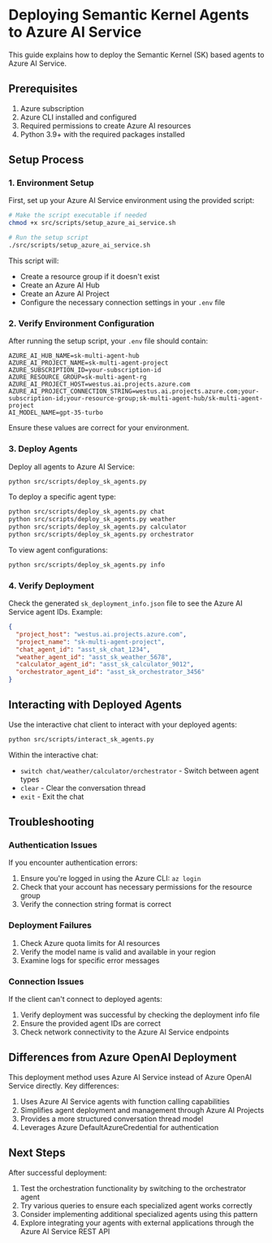 # Deploying Semantic Kernel Agents to Azure AI Service

This guide explains how to deploy the Semantic Kernel (SK) based agents to Azure AI Service.

## Prerequisites

1. Azure subscription
2. Azure CLI installed and configured
3. Required permissions to create Azure AI resources
4. Python 3.9+ with the required packages installed

## Setup Process

### 1. Environment Setup

First, set up your Azure AI Service environment using the provided script:

```bash
# Make the script executable if needed
chmod +x src/scripts/setup_azure_ai_service.sh

# Run the setup script
./src/scripts/setup_azure_ai_service.sh
```

This script will:
- Create a resource group if it doesn't exist
- Create an Azure AI Hub
- Create an Azure AI Project
- Configure the necessary connection settings in your `.env` file

### 2. Verify Environment Configuration

After running the setup script, your `.env` file should contain:

```
AZURE_AI_HUB_NAME=sk-multi-agent-hub
AZURE_AI_PROJECT_NAME=sk-multi-agent-project
AZURE_SUBSCRIPTION_ID=your-subscription-id
AZURE_RESOURCE_GROUP=sk-multi-agent-rg
AZURE_AI_PROJECT_HOST=westus.ai.projects.azure.com
AZURE_AI_PROJECT_CONNECTION_STRING=westus.ai.projects.azure.com;your-subscription-id;your-resource-group;sk-multi-agent-hub/sk-multi-agent-project
AI_MODEL_NAME=gpt-35-turbo
```

Ensure these values are correct for your environment.

### 3. Deploy Agents

Deploy all agents to Azure AI Service:

```bash
python src/scripts/deploy_sk_agents.py
```

To deploy a specific agent type:

```bash
python src/scripts/deploy_sk_agents.py chat
python src/scripts/deploy_sk_agents.py weather
python src/scripts/deploy_sk_agents.py calculator
python src/scripts/deploy_sk_agents.py orchestrator
```

To view agent configurations:

```bash
python src/scripts/deploy_sk_agents.py info
```

### 4. Verify Deployment

Check the generated `sk_deployment_info.json` file to see the Azure AI Service agent IDs. Example:

```json
{
  "project_host": "westus.ai.projects.azure.com",
  "project_name": "sk-multi-agent-project",
  "chat_agent_id": "asst_sk_chat_1234",
  "weather_agent_id": "asst_sk_weather_5678",
  "calculator_agent_id": "asst_sk_calculator_9012",
  "orchestrator_agent_id": "asst_sk_orchestrator_3456"
}
```

## Interacting with Deployed Agents

Use the interactive chat client to interact with your deployed agents:

```bash
python src/scripts/interact_sk_agents.py
```

Within the interactive chat:
- `switch chat/weather/calculator/orchestrator` - Switch between agent types
- `clear` - Clear the conversation thread
- `exit` - Exit the chat

## Troubleshooting

### Authentication Issues

If you encounter authentication errors:

1. Ensure you're logged in using the Azure CLI: `az login`
2. Check that your account has necessary permissions for the resource group
3. Verify the connection string format is correct

### Deployment Failures

1. Check Azure quota limits for AI resources
2. Verify the model name is valid and available in your region
3. Examine logs for specific error messages

### Connection Issues

If the client can't connect to deployed agents:

1. Verify deployment was successful by checking the deployment info file
2. Ensure the provided agent IDs are correct
3. Check network connectivity to the Azure AI Service endpoints

## Differences from Azure OpenAI Deployment

This deployment method uses Azure AI Service instead of Azure OpenAI Service directly. Key differences:

1. Uses Azure AI Service agents with function calling capabilities
2. Simplifies agent deployment and management through Azure AI Projects
3. Provides a more structured conversation thread model
4. Leverages Azure DefaultAzureCredential for authentication

## Next Steps

After successful deployment:

1. Test the orchestration functionality by switching to the orchestrator agent
2. Try various queries to ensure each specialized agent works correctly
3. Consider implementing additional specialized agents using this pattern
4. Explore integrating your agents with external applications through the Azure AI Service REST API